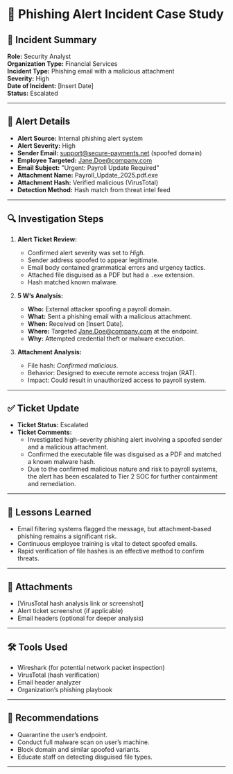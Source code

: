 # 🚨 Phishing Alert Incident Case Study

## 📌 Incident Summary

**Role:** Security Analyst  
**Organization Type:** Financial Services  
**Incident Type:** Phishing email with a malicious attachment  
**Severity:** High  
**Date of Incident:** [Insert Date]  
**Status:** Escalated

---

## 🧾 Alert Details

- **Alert Source:** Internal phishing alert system  
- **Alert Severity:** High  
- **Sender Email:** support@secure-payments.net (spoofed domain)  
- **Employee Targeted:** Jane.Doe@company.com  
- **Email Subject:** "Urgent: Payroll Update Required"  
- **Attachment Name:** Payroll_Update_2025.pdf.exe  
- **Attachment Hash:** Verified malicious (VirusTotal)  
- **Detection Method:** Hash match from threat intel feed  

---

## 🔍 Investigation Steps

1. **Alert Ticket Review:**
   - Confirmed alert severity was set to *High*.
   - Sender address spoofed to appear legitimate.
   - Email body contained grammatical errors and urgency tactics.
   - Attached file disguised as a PDF but had a `.exe` extension.
   - Hash matched known malware.

2. **5 W’s Analysis:**
   - **Who:** External attacker spoofing a payroll domain.
   - **What:** Sent a phishing email with a malicious attachment.
   - **When:** Received on [Insert Date].
   - **Where:** Targeted Jane.Doe@company.com at the endpoint.
   - **Why:** Attempted credential theft or malware execution.

3. **Attachment Analysis:**
   - File hash: *Confirmed malicious*.
   - Behavior: Designed to execute remote access trojan (RAT).
   - Impact: Could result in unauthorized access to payroll system.

---

## ✅ Ticket Update

- **Ticket Status:** Escalated  
- **Ticket Comments:**
   - Investigated high-severity phishing alert involving a spoofed sender and a malicious attachment.
   - Confirmed the executable file was disguised as a PDF and matched a known malware hash.
   - Due to the confirmed malicious nature and risk to payroll systems, the alert has been escalated to Tier 2 SOC for further containment and remediation.

---

## 🧠 Lessons Learned

- Email filtering systems flagged the message, but attachment-based phishing remains a significant risk.
- Continuous employee training is vital to detect spoofed emails.
- Rapid verification of file hashes is an effective method to confirm threats.

---

## 📎 Attachments

- [VirusTotal hash analysis link or screenshot]
- Alert ticket screenshot (if applicable)
- Email headers (optional for deeper analysis)

---

## 🛠️ Tools Used

- Wireshark (for potential network packet inspection)  
- VirusTotal (hash verification)  
- Email header analyzer  
- Organization’s phishing playbook

---

## 🔐 Recommendations

- Quarantine the user’s endpoint.
- Conduct full malware scan on user’s machine.
- Block domain and similar spoofed variants.
- Educate staff on detecting disguised file types.

---

